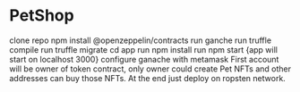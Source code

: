 # PetShop

clone repo
npm install @openzeppelin/contracts
run ganche
run truffle compile 
run truffle migrate 
cd app 
run npm install 
run npm start  {app will start on localhost 3000}
configure ganache with metamask 
First account will be owner of token contract, only owner could create Pet NFTs and other addresses can buy those NFTs.
At the end just deploy on ropsten network.
